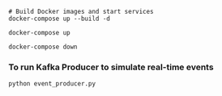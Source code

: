 
```
# Build Docker images and start services
docker-compose up --build -d

docker-compose up

docker-compose down
```

### To run Kafka Producer to simulate real-time events
```
python event_producer.py
```

